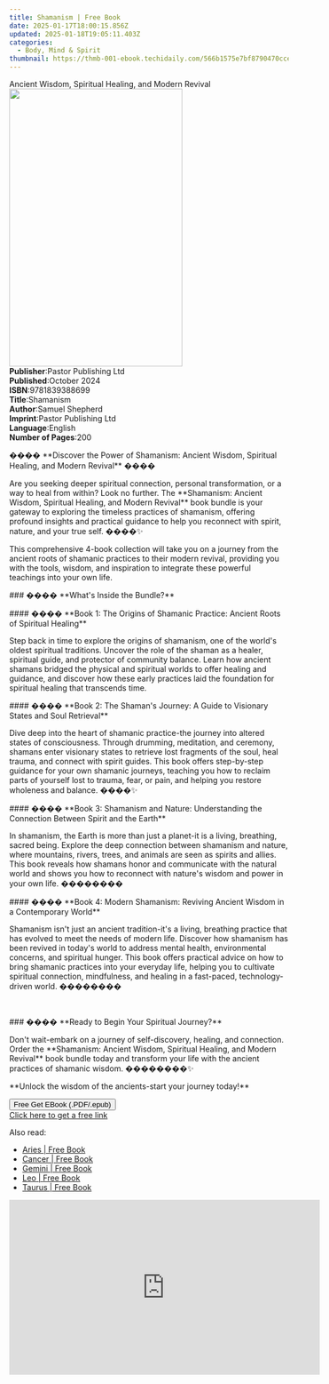```yaml
---
title: Shamanism | Free Book
date: 2025-01-17T18:00:15.856Z
updated: 2025-01-18T19:05:11.403Z
categories:
  - Body, Mind & Spirit
thumbnail: https://thmb-001-ebook.techidaily.com/566b1575e7bf8790470ccea395023d9a4f86902b1ba405169e9c19b85c7fd8f4.jpg
---
```

<main id="book-container">
  <div class="flex flex-col">
    <div class="book-brief flex-1 py-6 px-4 sm:p-6 md:py-10 md:px-8">
      <!-- brief-->
      <div class="book-brief-main">
        Ancient Wisdom, Spiritual Healing, and Modern Revival
      </div>
    </div>
    <div
      class="book-meta-info flex-1 grid gap-4 col-start-1 col-end-3 row-start-1 sm:mb-6 sm:grid-cols-4 lg:gap-6 lg:col-start-2 lg:row-end-6 lg:row-span-6 lg:mb-0"
    >
      <div
        class="book-meta-info-left place-content-center mt-4 p-4 text-sm leading-6 col-start-2 col-span-2 dark:text-slate-400"
      >
        <img
          class="w-full h-500 object-cover rounded-lg sm:h-255 sm:col-span-2 lg:col-span-full"
          src="https://img-001-ebook.techidaily.com/1b30c086278d19c6c73e007b8e0523723a54facaba7baa2811041566a48f3214.jpg"
          alt=""
          width="312"
          height="500"
        />
      </div>
      <div
        class="book-meta-info-right mt-2 col-start-1 row-start-2 col-span-3 self-center"
      >
        <!-- meta data  -->
        <div class="flex flex-col px-4 md:px-8">
          <div class="flex-1">
            <strong>Publisher</strong>:<span class="px-2"
              >Pastor Publishing Ltd</span
            >
          </div>
          <div class="flex-1">
            <strong>Published</strong>:<span class="px-2">October 2024</span>
          </div>
          <div class="flex-1">
            <strong>ISBN</strong>:<span class="px-2">9781839388699</span>
          </div>
          <div class="flex-1">
            <strong>Title</strong>:<span class="px-2">Shamanism</span>
          </div>
          <div class="flex-1">
            <strong>Author</strong>:<span class="px-2">Samuel Shepherd</span>
          </div>
          <div class="flex-1">
            <strong>Imprint</strong>:<span class="px-2"
              >Pastor Publishing Ltd</span
            >
          </div>
          <div class="flex-1">
            <strong>Language</strong>:<span class="px-2">English</span>
          </div>
          <div class="flex-1">
            <strong>Number of Pages</strong>:<span class="px-2">200</span>
          </div>
        </div>
      </div>
    </div>
    <div class="book-description flex-1 py-6 px-4 sm:p-6 md:py-10 md:px-8">
      <div class="book-description-main">
        <div accordion-content="" id="description">
          <p>
            ���� **Discover the Power of Shamanism: Ancient Wisdom, Spiritual
            Healing, and Modern Revival** ����
          </p>
          <p>
            Are you seeking deeper spiritual connection, personal
            transformation, or a way to heal from within? Look no further. The
            **Shamanism: Ancient Wisdom, Spiritual Healing, and Modern Revival**
            book bundle is your gateway to exploring the timeless practices of
            shamanism, offering profound insights and practical guidance to help
            you reconnect with spirit, nature, and your true self. ����✨
          </p>
          <p>
            This comprehensive 4-book collection will take you on a journey from
            the ancient roots of shamanic practices to their modern revival,
            providing you with the tools, wisdom, and inspiration to integrate
            these powerful teachings into your own life.
          </p>
          <p>### ���� **What's Inside the Bundle?**</p>
          <p>
            #### ���� **Book 1: The Origins of Shamanic Practice: Ancient Roots
            of Spiritual Healing**
          </p>
          <p>
            Step back in time to explore the origins of shamanism, one of the
            world's oldest spiritual traditions. Uncover the role of the shaman
            as a healer, spiritual guide, and protector of community balance.
            Learn how ancient shamans bridged the physical and spiritual worlds
            to offer healing and guidance, and discover how these early
            practices laid the foundation for spiritual healing that transcends
            time.
          </p>
          <p>
            #### ���� **Book 2: The Shaman's Journey: A Guide to Visionary
            States and Soul Retrieval**
          </p>
          <p>
            Dive deep into the heart of shamanic practice-the journey into
            altered states of consciousness. Through drumming, meditation, and
            ceremony, shamans enter visionary states to retrieve lost fragments
            of the soul, heal trauma, and connect with spirit guides. This book
            offers step-by-step guidance for your own shamanic journeys,
            teaching you how to reclaim parts of yourself lost to trauma, fear,
            or pain, and helping you restore wholeness and balance. ����✨
          </p>
          <p>
            #### ���� **Book 3: Shamanism and Nature: Understanding the
            Connection Between Spirit and the Earth**
          </p>
          <p>
            In shamanism, the Earth is more than just a planet-it is a living,
            breathing, sacred being. Explore the deep connection between
            shamanism and nature, where mountains, rivers, trees, and animals
            are seen as spirits and allies. This book reveals how shamans honor
            and communicate with the natural world and shows you how to
            reconnect with nature's wisdom and power in your own life. ��������
          </p>
          <p>
            #### ���� **Book 4: Modern Shamanism: Reviving Ancient Wisdom in a
            Contemporary World**
          </p>
          <p>
            Shamanism isn't just an ancient tradition-it's a living, breathing
            practice that has evolved to meet the needs of modern life. Discover
            how shamanism has been revived in today's world to address mental
            health, environmental concerns, and spiritual hunger. This book
            offers practical advice on how to bring shamanic practices into your
            everyday life, helping you to cultivate spiritual connection,
            mindfulness, and healing in a fast-paced, technology-driven world.
            ��������
          </p>
          <p><br /></p>
          <p>### ���� **Ready to Begin Your Spiritual Journey?**</p>
          <p>
            Don't wait-embark on a journey of self-discovery, healing, and
            connection. Order the **Shamanism: Ancient Wisdom, Spiritual
            Healing, and Modern Revival** book bundle today and transform your
            life with the ancient practices of shamanic wisdom. ��������✨
          </p>
          <p>**Unlock the wisdom of the ancients-start your journey today!**</p>
        </div>
        <div class="accordion-fader"></div>
      </div>
    </div>
    <div class="book-excerpts flex-1 py-6 px-4 sm:p-6 md:py-10 md:px-8"></div>
    <div
      class="book-about-author flex-1 py-6 px-4 sm:p-6 md:py-10 md:px-8"
    ></div>
    <div class="book-free-get flex-1 py-6 px-4 sm:p-6 md:py-10 md:px-8">
      <button
        id="btn-free-get"
        class="bg-blue-500 hover:bg-blue-700 text-white font-bold py-2 px-4 rounded"
      >
        Free Get EBook (.PDF/.epub)
      </button>
      <div id="countdown-display" class="px-2 text-lg mt-2"></div>
      <a
        id="free-link"
        class="hidden bg-blue-500 hover:bg-blue-700 text-white font-bold py-2 px-4 rounded"
        href="https://www.ebooks.com/en-us/book/211476413/shamanism/samuel-shepherd/"
        target="_blank"
        >Click here to get a free link</a
      >
    </div>
    <script>
      let countdownTime = 0;
      let countdownInterval = null;
      document
        .getElementById('btn-free-get')
        .addEventListener('click', startCountdown);
      function startCountdown() {
        countdownTime = new Date().getTime() + 60000 * 3;
        countdownInterval = setInterval(updateCountdown, 1000);
        document.getElementById('btn-free-get').disabled = true;
        document
          .getElementById('btn-free-get')
          .classList.add('bg-gray-500', 'cursor-not-allowed');
      }
      function updateCountdown() {
        let currentTime = new Date().getTime();
        let timeLeft = countdownTime - currentTime;
        let secondsLeft = Math.floor(timeLeft / 1000);
        document.getElementById('countdown-display').innerHTML =
          `Remaining time: ${secondsLeft} seconds.`;
        if (secondsLeft <= 0) {
          clearInterval(countdownInterval);
          document.getElementById('btn-free-get').classList.add('hidden');
          document.getElementById('free-link').classList.remove('hidden');
          document.getElementById('countdown-display').innerHTML = '';
        }
      }
    </script>
  </div>
</main>

<ins class="adsbygoogle"
      style="display:block"
      data-ad-client="ca-pub-7571918770474297"
      data-ad-slot="8358498916"
      data-ad-format="auto"
      data-full-width-responsive="true"></ins>
    

<span class="atpl-alsoreadstyle">Also read:</span>
<div><ul>
<li><a href="https://novels-ebooks.techidaily.com/96292647-9781473676688-aries/"><u>Aries | Free Book</u></a></li>
<li><a href="https://novels-ebooks.techidaily.com/96292644-9781473676749-cancer/"><u>Cancer | Free Book</u></a></li>
<li><a href="https://novels-ebooks.techidaily.com/96292645-9781473676725-gemini/"><u>Gemini | Free Book</u></a></li>
<li><a href="https://novels-ebooks.techidaily.com/96292643-9781473676763-leo/"><u>Leo | Free Book</u></a></li>
<li><a href="https://novels-ebooks.techidaily.com/96292646-9781473676701-taurus/"><u>Taurus | Free Book</u></a></li>
</ul></div>

<!-- affiliate ads begin -->
<iframe width="560" height="315" src="https://www.youtube.com/embed/VxFUhesNCKo?si=Ti0ui6DXYP12sjSs" title="YouTube video player" frameborder="0" allow="accelerometer; autoplay; clipboard-write; encrypted-media; gyroscope; picture-in-picture; web-share" referrerpolicy="strict-origin-when-cross-origin" allowfullscreen></iframe>
<!-- affiliate ads end -->

